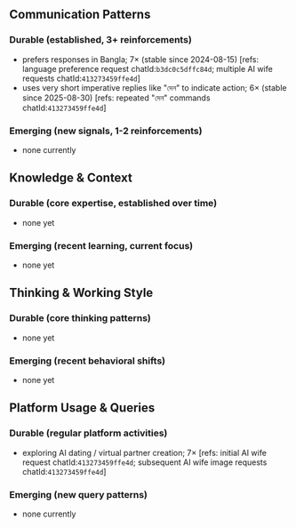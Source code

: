## Communication Patterns
### Durable (established, 3+ reinforcements)
- prefers responses in Bangla; 7× (stable since 2024-08-15) [refs: language preference request chatId:`b3dc0c5dffc84d`; multiple AI wife requests chatId:`413273459ffe4d`]
- uses very short imperative replies like "দেন" to indicate action; 6× (stable since 2025-08-30) [refs: repeated "দেন" commands chatId:`413273459ffe4d`]

### Emerging (new signals, 1-2 reinforcements)
- none currently

## Knowledge & Context
### Durable (core expertise, established over time)
- none yet

### Emerging (recent learning, current focus)
- none yet

## Thinking & Working Style
### Durable (core thinking patterns)
- none yet

### Emerging (recent behavioral shifts)
- none yet

## Platform Usage & Queries
### Durable (regular platform activities)
- exploring AI dating / virtual partner creation; 7× [refs: initial AI wife request chatId:`413273459ffe4d`; subsequent AI wife image requests chatId:`413273459ffe4d`]

### Emerging (new query patterns)
- none currently